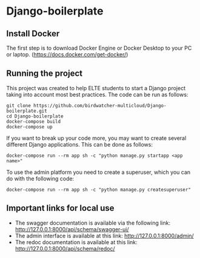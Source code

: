 # Django-boilerplate

## Install Docker

The first step is to download Docker Engine or Docker Desktop to your PC or laptop. (https://docs.docker.com/get-docker/)

## Running the project

This project was created to help ELTE students to start a Django project taking into account most best practices. The code can be run as follows:

```
git clone https://github.com/birdwatcher-multicloud/Django-boilerplate.git
cd Django-boilerplate
docker-compose build
docker-compose up
```

If you want to break up your code more, you may want to create several different Django applications. This can be done as follows:

```
docker-compose run --rm app sh -c "python manage.py startapp <app name>"
```

To use the admin platform you need to create a superuser, which you can do with the following code:

```
docker-compose run --rm app sh -c "python manage.py createsuperuser"
```

## Important links for local use

- The swagger documentation is available via the following link: http://127.0.0.1:8000/api/schema/swagger-ui/
- The admin interface is available at this link: http://127.0.0.1:8000/admin/
- The redoc documentation is available at this link: http://127.0.0.1:8000/api/schema/redoc/
